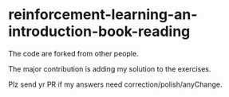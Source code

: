 # reinforcement-learning-an-introduction-book-reading

The code are forked from other people.

The major contribution is adding my solution to the exercises.

Plz send yr PR if my answers need correction/polish/anyChange.
